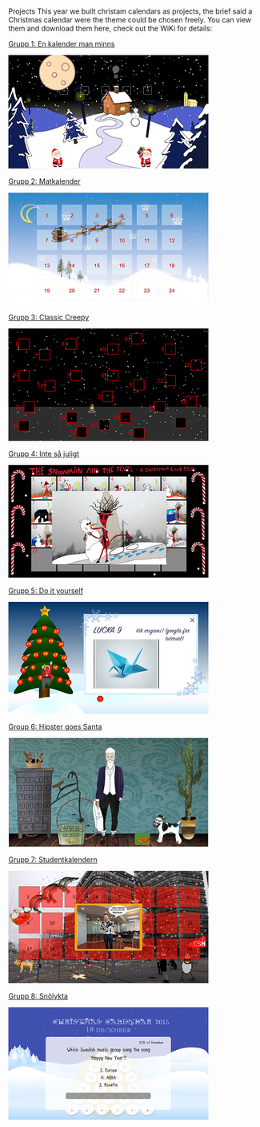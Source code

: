#
Projects
This year we built christam calendars as projects, the brief said a Christmas calendar were the theme could be chosen freely.
You can view them and download them here, check out the WiKi for details:

[Grupp 1: En kalender man minns](https://github.com/antonilund/IxDkalender2015)

![](https://github.com/MahApp/P1_2015/blob/master/images/Grupp1small.png)

[Grupp 2: Matkalender](https://github.com/aminamuftic/julkalender)

![](https://github.com/MahApp/P1_2015/blob/master/images/Grupp2small.png)

[Grupp 3: Classic Creepy](https://github.com/MartenFriman/Julkalender-IDK-g3)

![](https://github.com/MahApp/P1_2015/blob/master/images/Grupp3small.png)

[Grupp 4: Inte så juligt](https://github.com/IvyEnyo/julkalender)

![](https://github.com/MahApp/P1_2015/blob/master/images/Grupp4small.png)

[Grupp 5: Do it yourself](https://github.com/KHallberg/Jul_grupp_5)

![](https://github.com/MahApp/P1_2015/blob/master/images/Grupp5small.png)

[Group 6: Hipster goes Santa](https://github.com/emilberzen/grupp6)

![](https://github.com/MahApp/P1_2015/blob/master/images/Grupp6small.png)

[Grupp 7: Studentkalendern](https://github.com/MarcusHakansson/Studentkalendern)

![](https://github.com/MahApp/P1_2015/blob/master/images/Grupp7small.png)

[Grupp 8: Snölykta](https://github.com/HyvelTjuven/Julkalender)

![](https://github.com/MahApp/P1_2015/blob/master/images/Grupp8small.png)


